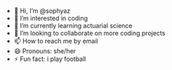 - 👋 Hi, I’m @sophyaz
- 👀 I’m interested in coding
- 🌱 I’m currently learning actuarial science
- 💞️ I’m looking to collaborate on more coding projects
- 📫 How to reach me by email
- 😄 Pronouns: she/her
- ⚡ Fun fact: i play football

<!---
sophyaz/sophyaz is a ✨ special ✨ repository because its `README.md` (this file) appears on your GitHub profile.
You can click the Preview link to take a look at your changes.
--->

